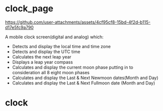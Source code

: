 # clock_page

https://github.com/user-attachments/assets/4cf95cf8-15bd-4f2d-b115-d17e5fc9a790

A mobile clock screen(digital and analog) which:
- Detects and display the local time and time zone
- Detects and display the UTC time
- Calculates the next leap year
- Displays a leap year compass
- Calculates and display the current moon phase putting in to consideration all 8 eight moon phases
- Calculates and display the Last & Next Newmoon dates(Month and Day)
- Calculates and display the Last & Next Fullmoon date (Month and Day)
# clock
